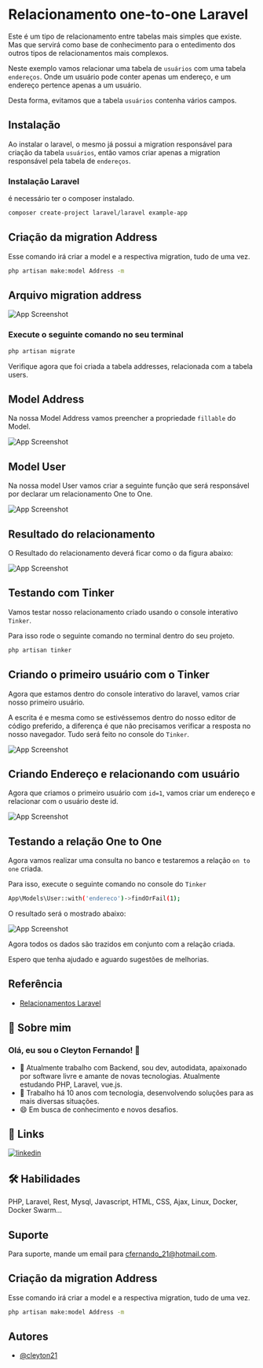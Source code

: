 
# Relacionamento one-to-one Laravel

Este é um tipo de relacionamento entre tabelas mais simples que existe. Mas que servirá como base de conhecimento para o entedimento dos outros tipos de relacionamentos mais complexos.

Neste exemplo vamos relacionar uma tabela de `usuários` com uma tabela `endereços`. Onde um usuário pode conter apenas um endereço, e um endereço pertence apenas a um usuário.

Desta forma, evitamos que a tabela `usuários` contenha vários campos.


## Instalação

Ao instalar o laravel, o mesmo já possui a migration responsável para criação da tabela `usuários`, então vamos criar apenas a migration responsável pela tabela de `endereços`.

### Instalação Laravel

é necessário ter o composer instalado.

```bash
composer create-project laravel/laravel example-app
```

## Criação da migration Address

Esse comando irá criar a model e a respectiva migration, tudo de uma vez.

```bash
php artisan make:model Address -m
```



## Arquivo migration address

![App Screenshot](https://github.com/cleyton21/images/blob/master/migration_address.png?raw=true)

### Execute o seguinte comando no seu terminal

```bash
php artisan migrate
```


Verifique agora que foi criada a tabela addresses, relacionada com a tabela users.
## Model Address

Na nossa Model Address vamos preencher a propriedade `fillable` do Model.

![App Screenshot](https://github.com/cleyton21/images/blob/master/model_address.png?raw=true)
## Model User

Na nossa model User vamos criar a seguinte função que será responsável por declarar um relacionamento One to One.

![App Screenshot](https://github.com/cleyton21/images/blob/master/function_endereco.png?raw=true)
## Resultado do relacionamento

O Resultado do relacionamento deverá ficar como o da figura abaixo:

![App Screenshot](https://github.com/cleyton21/images/blob/master/eer_diagrama_one_to_one.png)


## Testando com Tinker

Vamos testar nosso relacionamento criado usando o console interativo `Tinker`.

Para isso rode o seguinte comando no terminal dentro do seu projeto.

```bash
php artisan tinker
```
## Criando o primeiro usuário com o Tinker

Agora que estamos dentro do console interativo do laravel, vamos criar nosso primeiro usuário.

A escrita é e mesma como se estivéssemos dentro do nosso editor de código preferido, a diferença é que não precisamos verificar a resposta no nosso navegador. Tudo será feito no console do `Tinker`.

![App Screenshot](https://github.com/cleyton21/images/blob/master/criando_usuario.png?raw=true)


## Criando Endereço e relacionando com usuário

Agora que criamos o primeiro usuário com `id=1`, vamos criar um endereço e relacionar com o usuário deste id.

![App Screenshot](https://github.com/cleyton21/images/blob/master/criacao_address.png?raw=true)


## Testando a relação One to One

Agora vamos realizar uma consulta no banco e testaremos a relação `on to one` criada.

Para isso, execute o seguinte comando no console do `Tinker`

```bash
App\Models\User::with('endereco')->findOrFail(1);
```

O resultado será o mostrado abaixo:

![App Screenshot](https://github.com/cleyton21/images/blob/master/consulta_relacao_one_to_one.png?raw=true)

Agora todos os dados são trazidos em conjunto com a relação criada.

Espero que tenha ajudado e aguardo sugestões de melhorias.


## Referência

 - [Relacionamentos Laravel](https://laravel.com/docs/10.x/eloquent-relationships#many-to-many-defining-the-inverse-of-the-relationship)



## 🚀 Sobre mim

### Olá, eu sou o Cleyton Fernando! 👋

- 🔭 Atualmente trabalho com Backend, sou dev, autodidata, apaixonado por software livre e amante de novas tecnologias. Atualmente estudando PHP, Laravel, vue.js.
- 🌱 Trabalho há 10 anos com tecnologia, desenvolvendo soluções para as mais diversas situações.
- 😄 Em busca de conhecimento e novos desafios.

## 🔗 Links
[![linkedin](https://img.shields.io/badge/linkedin-0A66C2?style=for-the-badge&logo=linkedin&logoColor=white)](https://www.linkedin.com/in/cleyton-fernando-08b64812b/)


## 🛠 Habilidades
PHP, Laravel, Rest, Mysql, Javascript, HTML, CSS, Ajax, Linux, Docker, Docker Swarm...


## Suporte

Para suporte, mande um email para cfernando_21@hotmail.com.


## Criação da migration Address

Esse comando irá criar a model e a respectiva migration, tudo de uma vez.

```bash
php artisan make:model Address -m
```



## Autores

- [@cleyton21](https://github.com/cleyton21)

